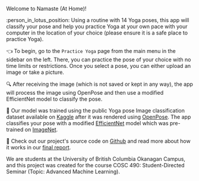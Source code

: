 Welcome to Namaste (At Home)!

:person_in_lotus_position: Using a routine with 14 Yoga poses, this app will classify your pose and help you practice Yoga at your own pace with your computer in the location of your choice (please ensure it is a safe place to practice Yoga).

:point_left: To begin, go to the `Practice Yoga` page from the main menu in the sidebar on the left. There, you can practice the pose of your choice with no time limits or restrictions. Once you select a pose, you can either upload an image or take a picture.

:mag: After receiving the image (which is not saved or kept in any way), the app will process the image using OpenPose and then use a modified EfficientNet model to classify the pose.

:muscle: Our model was trained using the public Yoga pose Image classification dataset available on [Kaggle](https://www.kaggle.com/datasets/shrutisaxena/yoga-pose-image-classification-dataset) after it was rendered using [OpenPose](https://github.com/CMU-Perceptual-Computing-Lab/openpose). The app classifies your pose with a modified [EfficientNet](https://keras.io/api/applications/efficientnet/) model which was pre-trained on [ImageNet](https://www.image-net.org/).

:pushpin: Check out our project's source code on [Github](https://github.com/edouarde1/Yoga-Pose-Classification) and read more about how it works in our [final report](https://github.com/edouarde1/Yoga-Pose-Classification/blob/main/documentation/Project-Report.pdf).

We are students at the University of British Columbia Okanagan Campus, and this project was created for the course COSC 490: Student-Directed Seminar (Topic: Advanced Machine Learning).
